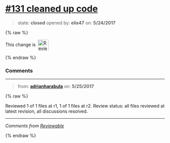 # [\#131 cleaned up code](https://github.com/adrianharabula/condr/pull/131)

> state: **closed** opened by: **elis47** on: **5/24/2017**

{% raw %}


<!-- Reviewable:start -->
This change is [<img src="https://reviewable.io/review_button.svg" height="34" align="absmiddle" alt="Reviewable"/>](https://reviewable.io/reviews/adrianharabula/condr/131)
<!-- Reviewable:end -->

{% endraw %}


### Comments

---
> from: [**adrianharabula**](https://github.com/adrianharabula/condr/pull/131#issuecomment-303850387) on: **5/25/2017**

{% raw %}




Reviewed 1 of 1 files at r1, 1 of 1 files at r2.
Review status: all files reviewed at latest revision, all discussions resolved.

---



*Comments from [Reviewable](https://reviewable.io:443/reviews/adrianharabula/condr/131)*
<!-- Sent from Reviewable.io -->

{% endraw %}
